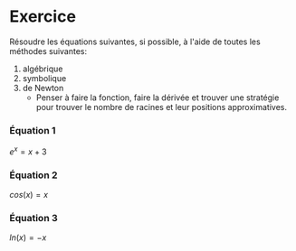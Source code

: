 # Exercice


Résoudre les équations suivantes, si possible, à l'aide de toutes les méthodes suivantes:

1. algébrique
2. symbolique
3. de Newton 
    - Penser à faire la fonction, faire la dérivée et trouver une stratégie pour trouver le nombre de racines et leur positions approximatives.

### Équation 1

$e^x=x+3$

### Équation 2

$cos(x)=x$

### Équation 3

$ln(x)=-x$